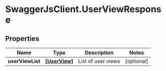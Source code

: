 # SwaggerJsClient.UserViewResponse

## Properties
Name | Type | Description | Notes
------------ | ------------- | ------------- | -------------
**userViewList** | [**[UserView]**](UserView.md) | List of user views | [optional] 


